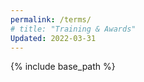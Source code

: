 ```yaml
---
permalink: /terms/
# title: "Training & Awards"
Updated: 2022-03-31
---
```


{% include base_path %}


